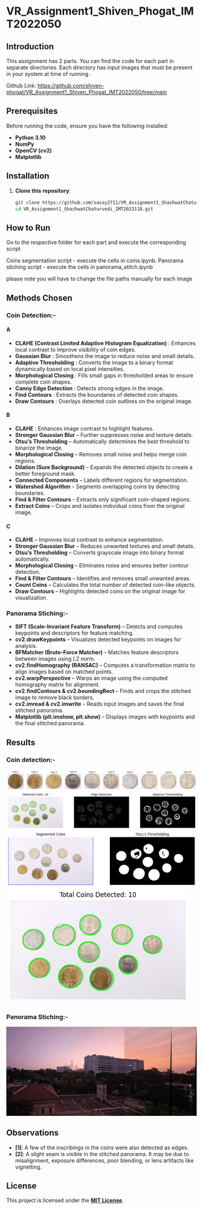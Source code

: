 # VR_Assignment1_Shiven_Phogat_IMT2022050

## Introduction

This assignment has 2 parts. You can find the code for each part in separate directories. Each directory has input images that must be present in your system at time of running .

Github Link:
https://github.com/shiven-phogat/VR_Assignment1_Shiven_Phogat_IMT2022050/tree/main

## Prerequisites

Before running the code, ensure you have the following installed:

- **Python 3.10**
- **NumPy**
- **OpenCV (cv2)**
- **Matplotlib**

## Installation
1. **Clone this repository**:
   ```sh
   git clone https://github.com/sassy2711/VR_Assignment1_ShashwatChaturvedi_IMT2022118.git
   cd VR_Assignment1_ShashwatChaturvedi_IMT2022118.git
   ```
## How to Run
Go to the respective folder for each part and execute the corresponding script 

Coins segmentation script - execute the cells in coins.ipynb.
Panorama stiching script - execute the cells in panorama_stitch.ipynb

please note you will have to change the file paths manually for each image 

## Methods Chosen

### Coin Detection:-

#### A
- **CLAHE (Contrast Limited Adaptive Histogram Equalization)** : Enhances local contrast to improve visibility of coin edges.
- **Gaussian Blur** : Smoothens the image to reduce noise and small details.
- **Adaptive Thresholding** : Converts the image to a binary format dynamically based on local pixel intensities.
- **Morphological Closing** : Fills small gaps in thresholded areas to ensure complete coin shapes.
- **Canny Edge Detection** : Detects strong edges in the image.
- **Find Contours** : Extracts the boundaries of detected coin shapes.
- **Draw Contours** : Overlays detected coin outlines on the original image.

#### B
- **CLAHE** : Enhances image contrast to highlight features.
- **Stronger Gaussian Blur** – Further suppresses noise and texture details.
- **Otsu’s Thresholding** – Automatically determines the best threshold to binarize the image.
- **Morphological Closing** – Removes small noise and helps merge coin regions.
- **Dilation (Sure Background)** – Expands the detected objects to create a better foreground mask.
- **Connected Components** – Labels different regions for segmentation.
- **Watershed Algorithm** – Segments overlapping coins by detecting boundaries.
- **Find & Filter Contours** – Extracts only significant coin-shaped regions.
- **Extract Coins** – Crops and isolates individual coins from the original image.

#### C
- **CLAHE** – Improves local contrast to enhance segmentation.
- **Stronger Gaussian Blur** – Reduces unwanted textures and small details.
- **Otsu’s Thresholding** – Converts grayscale image into binary format automatically.
- **Morphological Closing** – Eliminates noise and ensures better contour detection.
- **Find & Filter Contours** – Identifies and removes small unwanted areas.
- **Count Coins** – Calculates the total number of detected coin-like objects.
- **Draw Contours** – Highlights detected coins on the original image for visualization.

### Panorama Stiching:-
- **SIFT (Scale-Invariant Feature Transform)** – Detects and computes keypoints and descriptors for feature matching.
- **cv2.drawKeypoints** – Visualizes detected keypoints on images for analysis.
- **BFMatcher (Brute-Force Matcher)** – Matches feature descriptors between images using L2 norm.
- **cv2.findHomography (RANSAC)** – Computes a transformation matrix to align images based on matched points.
- **cv2.warpPerspective** – Warps an image using the computed homography matrix for alignment.
- **cv2.findContours & cv2.boundingRect** – Finds and crops the stitched image to remove black borders.
- **cv2.imread & cv2.imwrite** – Reads input images and saves the final stitched panorama.
- **Matplotlib (plt.imshow, plt.show)** – Displays images with keypoints and the final stitched panorama.

## Results

### Coin detection:-
![segmented Coins](Part_1/output_images/case_1/coins_b_segmented.png)
![detected_edges](Part_1/output_images/case_1/coins_a.png)
![Segmented coins](Part_1/output_images/case_1/coins_b.png)
![total_coins](Part_1/output_images/case_1/coins_c.png)

### Panorama Stiching:-
![stitched_panorama](Part_2/output_images/case_1/panorama.jpg)

## Observations
- **[1]**: A few of the inscribings in the coins were also detected as edges.
- **[2]**: A slight seam is visible in the stitched panorama. It may be due to misalignment, exposure differences, poor blending, or lens artifacts like vignetting.

## License
This project is licensed under the **[MIT License](LICENSE)**.


